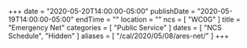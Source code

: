 +++
date = "2020-05-20T14:00:00-05:00"
publishDate = "2020-05-19T14:00:00-05:00"
endTime = ""
location = ""
ncs = [ "WC0G" ]
title = "Emergency Net"
categories = [ "Public Service" ]
dates = [ "NCS Schedule", "Hidden" ]
aliases = [ "/cal/2020/05/08/ares-net/" ]
+++
